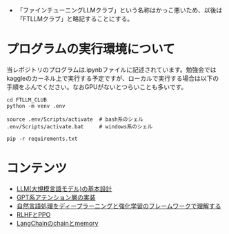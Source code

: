 - 「ファインチューニングLLMクラブ」という名称はかっこ悪いため、以後は「FTLLMクラブ」と略記することにする。

# プログラムの実行環境について
当レポジトリのプログラムは.ipynbファイルに記述されています。勉強会ではkaggleのカーネル上で実行する予定ですが、ローカルで実行する場合は以下の手順をふんでください。なおGPUがないとつらいことも多いです。

```shell
cd FTLLM_CLUB
python -m venv .env

source .env/Scripts/activate  # bash系のシェル
.env/Scripts/activate.bat     # windows系のシェル

pip -r requirements.txt
```

# コンテンツ
- [LLM(大規模言語モデル)の基本設計](./documents/gpt2.ipynb)
- [GPT系アテンション層の実装](./documents/attention.ipynb)
- [自然言語処理をディープラーニングと強化学習のフレームワークで理解する](./documents/nlp_with_dl_rl.ipynb)
- [RLHFとPPO](./documents/ppo.ipynb)
- [LangChainのchainとmemory](./documents/langchain.ipynb)

